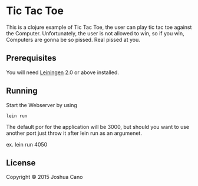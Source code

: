 # Tic Tac Toe

This is a clojure example of Tic Tac Toe, the user can play tic tac toe against the Computer. Unfortunately, the user is not allowed to win, so if you win, Computers are gonna be so pissed. 
Real pissed at you.

## Prerequisites

You will need [Leiningen][1] 2.0 or above installed.

[1]: https://github.com/technomancy/leiningen

## Running

Start the Webserver by using

    lein run


The default por for the application will be 3000, but should you want to use another port just throw it after lein run as an argumenet.

   ex. lein run 4050

## License

Copyright © 2015 Joshua Cano
